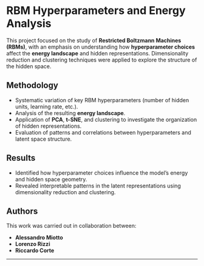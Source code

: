 # RBM Hyperparameters and Energy Analysis

This project focused on the study of **Restricted Boltzmann Machines (RBMs)**, with an emphasis on understanding how **hyperparameter choices** affect the **energy landscape** and hidden representations. Dimensionality reduction and clustering techniques were applied to explore the structure of the hidden space.


## Methodology
- Systematic variation of key RBM hyperparameters (number of hidden units, learning rate, etc.).  
- Analysis of the resulting **energy landscape**.  
- Application of **PCA**, **t-SNE**, and clustering to investigate the organization of hidden representations.  
- Evaluation of patterns and correlations between hyperparameters and latent space structure.  


## Results
- Identified how hyperparameter choices influence the model’s energy and hidden space geometry.  
- Revealed interpretable patterns in the latent representations using dimensionality reduction and clustering.  


## Authors
This work was carried out in collaboration between:  
- **Alessandro Miotto**  
- **Lorenzo Rizzi**  
- **Riccardo Corte**  

---
